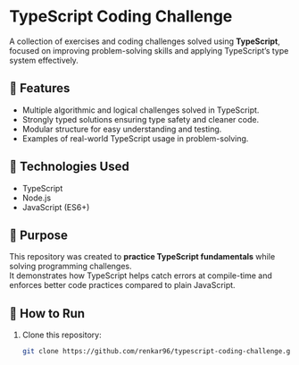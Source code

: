 # TypeScript Coding Challenge

A collection of exercises and coding challenges solved using **TypeScript**, focused on improving problem-solving skills and applying TypeScript’s type system effectively.

## 🔹 Features
- Multiple algorithmic and logical challenges solved in TypeScript.
- Strongly typed solutions ensuring type safety and cleaner code.
- Modular structure for easy understanding and testing.
- Examples of real-world TypeScript usage in problem-solving.

## 🔹 Technologies Used
- TypeScript
- Node.js
- JavaScript (ES6+)

## 🔹 Purpose
This repository was created to **practice TypeScript fundamentals** while solving programming challenges.  
It demonstrates how TypeScript helps catch errors at compile-time and enforces better code practices compared to plain JavaScript.

## 🔹 How to Run
1. Clone this repository:
   ```bash
   git clone https://github.com/renkar96/typescript-coding-challenge.git
